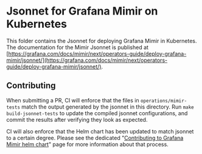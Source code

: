 # Jsonnet for Grafana Mimir on Kubernetes

This folder contains the Jsonnet for deploying Grafana Mimir in Kubernetes.
The documentation for the Mimir Jsonnet is published at [https://grafana.com/docs/mimir/next/operators-guide/deploy-grafana-mimir/jsonnet/](https://grafana.com/docs/mimir/next/operators-guide/deploy-grafana-mimir/jsonnet/).

## Contributing

When submitting a PR, CI will enforce that the files in `operations/mimir-tests` match the output generated by the jsonnet in this directory.
Run `make build-jsonnet-tests` to update the compiled jsonnet configurations, and commit the results after verifying they look as expected.

CI will also enforce that the Helm chart has been updated to match jsonnet to a certain degree.
Please see the dedicated "[Contributing to Grafana Mimir helm chart](contributing-to-helm-chart.md)" page for more information about that process.
